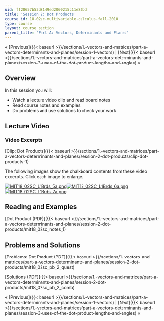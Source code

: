 ```yaml
---
uid: ff28657b53d8149ed2060215c11e86bd
title: 'Session 2: Dot Products'
course_id: 18-02sc-multivariable-calculus-fall-2010
type: course
layout: course_section
parent_title: 'Part A: Vectors, Determinants and Planes'
---
```


« [Previous]({{< baseurl >}}/sections/1.-vectors-and-matrices/part-a-vectors-determinants-and-planes/session-1-vectors) | [Next]({{< baseurl >}}/sections/1.-vectors-and-matrices/part-a-vectors-determinants-and-planes/session-3-uses-of-the-dot-product-lengths-and-angles) »

Overview
--------

In this session you will:

*   Watch a lecture video clip and read board notes
*   Read course notes and examples
*   Do problems and use solutions to check your work

Lecture Video
-------------

### Video Excerpts

[Clip: Dot Products]({{< baseurl >}}/sections/1.-vectors-and-matrices/part-a-vectors-determinants-and-planes/session-2-dot-products/clip-dot-products-1)

The following images show the chalkboard contents from these video excerpts. Click each image to enlarge.

[![MIT18_02SC_L1Brds_5a.png](https://open-learning-course-data-production.s3.amazonaws.com/18-02sc-multivariable-calculus-fall-2010/bd87a185f5a182aeba6586003c1040c3_MIT18_02SC_L1Brds_5a.png)](https://open-learning-course-data-production.s3.amazonaws.com/18-02sc-multivariable-calculus-fall-2010/4bc6cf7a4d8ab1f148e24afe459f0620_MIT18_02SC_L1Brds_5.png "Open in a new window.")[![MIT18_02SC_L1Brds_6a.png](https://open-learning-course-data-production.s3.amazonaws.com/18-02sc-multivariable-calculus-fall-2010/7afb4fb7bea88c1ad978f9c643adb386_MIT18_02SC_L1Brds_6a.png)](https://open-learning-course-data-production.s3.amazonaws.com/18-02sc-multivariable-calculus-fall-2010/47837af457b5a52cd9cc6a8808f4f23e_MIT18_02SC_L1Brds_6.png "Open in a new window.")[![MIT18_02SC_L1Brds_7a.png](https://open-learning-course-data-production.s3.amazonaws.com/18-02sc-multivariable-calculus-fall-2010/e4fc8ad7d84752ab7ad18f95d4fffcdc_MIT18_02SC_L1Brds_7a.png)](https://open-learning-course-data-production.s3.amazonaws.com/18-02sc-multivariable-calculus-fall-2010/985ede782972cd05bc233377b2b4b672_MIT18_02SC_L1Brds_7.png "Open in a new window.")

Reading and Examples
--------------------

[Dot Product (PDF)]({{< baseurl >}}/sections/1.-vectors-and-matrices/part-a-vectors-determinants-and-planes/session-2-dot-products/mit18_02sc_notes_1)

Problems and Solutions
----------------------

[Problems: Dot Product (PDF)]({{< baseurl >}}/sections/1.-vectors-and-matrices/part-a-vectors-determinants-and-planes/session-2-dot-products/mit18_02sc_pb_2_quest)

[Solutions (PDF)]({{< baseurl >}}/sections/1.-vectors-and-matrices/part-a-vectors-determinants-and-planes/session-2-dot-products/mit18_02sc_pb_2_comb)

« [Previous]({{< baseurl >}}/sections/1.-vectors-and-matrices/part-a-vectors-determinants-and-planes/session-1-vectors) | [Next]({{< baseurl >}}/sections/1.-vectors-and-matrices/part-a-vectors-determinants-and-planes/session-3-uses-of-the-dot-product-lengths-and-angles) »